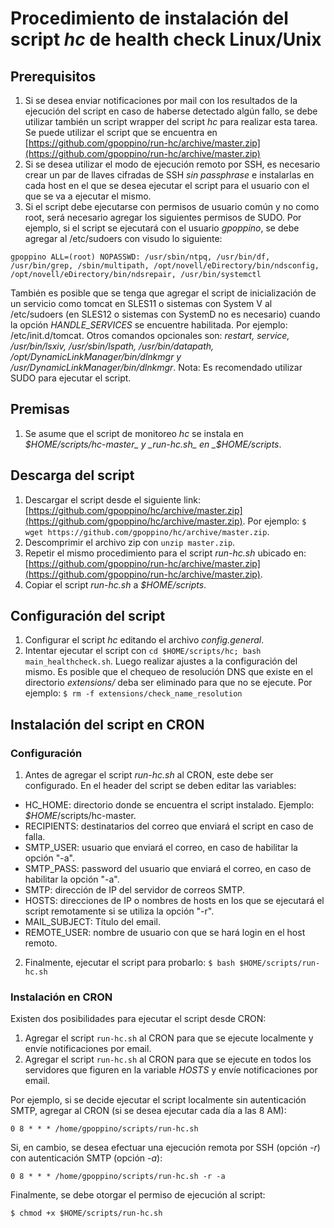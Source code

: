 # Procedimiento de instalación del script *hc* de health check Linux/Unix
## Prerequisitos
1. Si se desea enviar notificaciones por mail con los resultados de la ejecución del script en caso de haberse detectado algún fallo, se debe utilizar también un script wrapper del script *hc* para realizar esta tarea. Se puede utilizar el script que se encuentra en [https://github.com/gpoppino/run-hc/archive/master.zip](https://github.com/gpoppino/run-hc/archive/master.zip)
2. Si se desea utilizar el modo de ejecución remoto por SSH, es necesario crear un par de llaves cifradas de SSH *sin passphrase* e instalarlas en cada host en el que se desea ejecutar el script para el usuario con el que se va a ejecutar el mismo.
3. Si el script debe ejecutarse con permisos de usuario común y no como root, será necesario agregar los siguientes permisos de SUDO. Por ejemplo, si el script se ejecutará con el usuario _gpoppino_, se debe agregar al /etc/sudoers con visudo lo siguiente:

`gpoppino ALL=(root) NOPASSWD: /usr/sbin/ntpq, /usr/bin/df, /usr/bin/grep, /sbin/multipath, /opt/novell/eDirectory/bin/ndsconfig, /opt/novell/eDirectory/bin/ndsrepair, /usr/bin/systemctl`

También es posible que se tenga que agregar el script de inicialización de un servicio como tomcat en SLES11 o sistemas con System V al /etc/sudoers (en SLES12 o sistemas con SystemD no es necesario) cuando la opción *HANDLE_SERVICES* se encuentre habilitada. Por ejemplo: /etc/init.d/tomcat. Otros comandos opcionales son: *restart, service, /usr/bin/lsxiv, /usr/sbin/lspath, /usr/bin/datapath, /opt/DynamicLinkManager/bin/dlnkmgr y /usr/DynamicLinkManager/bin/dlnkmgr*. Nota: Es recomendado utilizar SUDO para ejecutar el script.
## Premisas
1. Se asume que el script de monitoreo *hc* se instala en
_$HOME/scripts/hc-master_ y _run-hc.sh_ en _$HOME/scripts_.
## Descarga del script
1. Descargar el script desde el siguiente link: [https://github.com/gpoppino/hc/archive/master.zip](https://github.com/gpoppino/hc/archive/master.zip). Por ejemplo: `$ wget https://github.com/gpoppino/hc/archive/master.zip`.
2. Descomprimir el archivo zip con `unzip master.zip`.
3. Repetir el mismo procedimiento para el script *run-hc.sh* ubicado en: [https://github.com/gpoppino/run-hc/archive/master.zip](https://github.com/gpoppino/run-hc/archive/master.zip).
4. Copiar el script *run-hc.sh* a *$HOME/scripts*.
## Configuración del script
1. Configurar el script *hc* editando el archivo _config.general_.
2. Intentar ejecutar el script con `cd $HOME/scripts/hc; bash main_healthcheck.sh`. Luego realizar ajustes a la configuración del mismo. Es posible que el chequeo de resolución DNS que existe en el directorio _extensions/_ deba ser eliminado para que no se ejecute. Por ejemplo:
	`$ rm -f extensions/check_name_resolution`
## Instalación del script en CRON
### Configuración
1. Antes de agregar el script *run-hc.sh* al CRON, este debe ser configurado. En el header del script se deben editar las variables:
* HC\_HOME: directorio donde se encuentra el script instalado. Ejemplo: *$HOME*/scripts/hc-master.
* RECIPIENTS: destinatarios del correo que enviará el script en caso de falla.
* SMTP\_USER: usuario que enviará el correo, en caso de habilitar la opción "-a".
* SMTP\_PASS: password del usuario que enviará el correo, en caso de habilitar la opción "-a".
* SMTP: dirección de IP del servidor de correos SMTP.
* HOSTS: direcciones de IP o nombres de hosts en los que se ejecutará el script remotamente si se utiliza la opción "-r".
* MAIL\_SUBJECT: Título del email.
* REMOTE\_USER: nombre de usuario con que se hará login en el host remoto.
2. Finalmente, ejecutar el script para probarlo:
	`$ bash $HOME/scripts/run-hc.sh`
### Instalación en CRON
Existen dos posibilidades para ejecutar el script desde CRON:
1. Agregar el script `run-hc.sh` al CRON para que se ejecute localmente y envíe notificaciones por email.
2. Agregar el script `run-hc.sh` al CRON para que se ejecute en todos los servidores que figuren en la variable _HOSTS_ y envíe notificaciones por email.

Por ejemplo, si se decide ejecutar el script localmente sin autenticación SMTP, agregar al CRON (si se desea ejecutar cada día a las 8 AM): 

`0 8 * * * /home/gpoppino/scripts/run-hc.sh`

Si, en cambio, se desea efectuar una ejecución remota por SSH (opción *-r*) con autenticación SMTP (opción *-a*):

`0 8 * * * /home/gpoppino/scripts/run-hc.sh -r -a`

Finalmente, se debe otorgar el permiso de ejecución al script:

`$ chmod +x $HOME/scripts/run-hc.sh`

